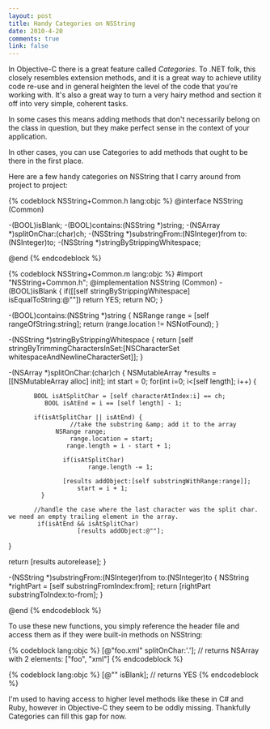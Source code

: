 ```yaml
--- 
layout: post
title: Handy Categories on NSString
date: 2010-4-20
comments: true
link: false
---
```

In Objective-C there is a great feature called _Categories_. To .NET folk, this closely resembles extension methods, and it is a great way to achieve utility code re-use and in general heighten the level of the code that you're working with. It's also a great way to turn a very hairy method and section it off into very simple, coherent tasks.

In some cases this means adding methods that don't necessarily belong on the class in question, but they make perfect sense in the context of your application.

In other cases, you can use Categories to add methods that ought to be there in the first place.

Here are a few handy categories on NSString that I carry around from project to project:

{% codeblock NSString+Common.h lang:objc %}
@interface NSString (Common)

-(BOOL)isBlank;
-(BOOL)contains:(NSString *)string;
-(NSArray *)splitOnChar:(char)ch;
-(NSString *)substringFrom:(NSInteger)from to:(NSInteger)to;
-(NSString *)stringByStrippingWhitespace;

@end
{% endcodeblock %}

{% codeblock NSString+Common.m lang:objc %}
#import "NSString+Common.h";
@implementation NSString (Common)
-(BOOL)isBlank {
  if([[self stringByStrippingWhitespace] isEqualToString:@""])
    return YES;
  return NO;
}

-(BOOL)contains:(NSString *)string {
        NSRange range = [self rangeOfString:string];
       return (range.location != NSNotFound);
}

-(NSString *)stringByStrippingWhitespace {
      return [self stringByTrimmingCharactersInSet:[NSCharacterSet whitespaceAndNewlineCharacterSet]];
}

-(NSArray *)splitOnChar:(char)ch {
    NSMutableArray *results = [[NSMutableArray alloc] init];
   int start = 0;
     for(int i=0; i<[self length]; i++) {

           BOOL isAtSplitChar = [self characterAtIndex:i] == ch;
              BOOL isAtEnd = i == [self length] - 1;

           if(isAtSplitChar || isAtEnd) {
                     //take the substring &amp; add it to the array
                 NSRange range;
                     range.location = start;
                    range.length = i - start + 1;

                   if(isAtSplitChar)
                          range.length -= 1;

                   [results addObject:[self substringWithRange:range]];
                       start = i + 1;
             }

           //handle the case where the last character was the split char.  we need an empty trailing element in the array.
            if(isAtEnd && isAtSplitChar)
                       [results addObject:@""];
   }

   return [results autorelease];
}

-(NSString *)substringFrom:(NSInteger)from to:(NSInteger)to {
  NSString *rightPart = [self substringFromIndex:from];
  return [rightPart substringToIndex:to-from];
}

@end
{% endcodeblock %}


To use these new functions, you simply reference the header file and access them as if they were built-in methods on NSString:

{% codeblock lang:objc %}
[@"foo.xml" splitOnChar:'.']; // returns NSArray with 2 elements: ["foo", "xml"]
{% endcodeblock %}

{% codeblock lang:objc %}
[@"" isBlank]; // returns YES
{% endcodeblock %}

I'm used to having access to higher level methods like these in C# and Ruby, however in Objective-C they seem to be oddly missing. Thankfully Categories can fill this gap for now.
